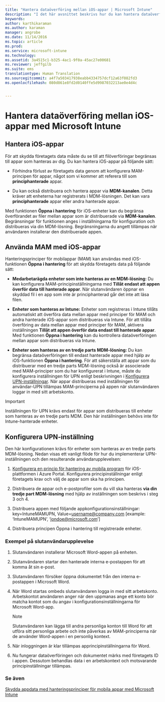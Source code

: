 ```yaml
---
title: "Hantera dataöverföring mellan iOS-appar | Microsoft Intune"
description: "I det här avsnittet beskrivs hur du kan hantera dataöverföringar mellan appar med funktionen Öppna med i iOS och hanteringsprinciper för mobilappar."
keywords: 
author: karthikaraman
ms.author: karaman
manager: angrobe
ms.date: 11/14/2016
ms.topic: article
ms.prod: 
ms.service: microsoft-intune
ms.technology: 
ms.assetid: 3a4515c1-b325-4ac1-9f0a-45ac27e00681
ms.reviewer: jeffgilb
ms.suite: ems
translationtype: Human Translation
ms.sourcegitcommit: a4f7a503417938eabb4334757dcf12a63f082fd3
ms.openlocfilehash: 080d861e8fd2d0140ffe5d9987032213ae0e4d4c


---
```


# <a name="manage-data-transfer-between-ios-apps-with-microsoft-intune"></a>Hantera dataöverföring mellan iOS-appar med Microsoft Intune
## <a name="manage-ios-apps"></a>Hantera iOS-appar
För att skydda företagets data måste du se till att filöverföringar begränsas till appar som hanteras av dig.  Du kan hantera iOS-appar på följande sätt:

-   Förhindra förlust av företagets data genom att konfigurera MAM-principen för appar, något som vi kommer att referera till som **principhanterade** appar.

-   Du kan också distribuera och hantera appar via **MDM-kanalen**.  Detta kräver att enheterna har registrerats i MDM-lösningen. Det kan vara **principhanterade** appar eller andra hanterade appar.

Med funktionen **Öppna i hantering** för iOS-enheter kan du begränsa överförandet av filer mellan appar som är distribuerade via **MDM-kanalen**. Begränsningar för funktionen anges i inställningarna för konfiguration och distribueras via din MDM-lösning.  Begränsningarna du angett tillämpas när användaren installerar den distribuerade appen.
##  <a name="using-mam-with-ios-apps"></a>Använda MAM med iOS-appar
Hanteringsprinciper för mobilappar (MAM) kan användas med iOS-funktionen **Öppna i hantering** för att skydda företagets data på följande sätt:

-   **Medarbetarägda enheter som inte hanteras av en MDM-lösning:** Du kan konfigurera MAM-principinställningarna med **Tillåt endast att appen överför data till hanterade appar**. När slutanvändaren öppnar en skyddad fil i en app som inte är principhanterad går det inte att läsa filen.

-   **Enheter som hanteras av Intune:** Enheter som registreras i Intune tillåts automatiskt att överföra data mellan appar med principer för MAM och andra hanterade iOS-appar som distribueras via Intune. För att tillåta överföring av data mellan appar med principer för MAM, aktivera inställningen **Tillåt att appen överför data endast till hanterade appar**. Med funktionen **Öppna i hantering** kan du kontrollera dataöverföringen mellan appar som distribueras via Intune.   

-   **Enheter som hanteras av en tredje parts MDM-lösning:** Du kan begränsa dataöverföringen till endast hanterade appar med hjälp av iOS-funktionen **Öppna i hantering**.
För att säkerställa att appar som du distribuerar med en tredje parts MDM-lösning också är associerade med MAM-principer som du har konfigurerat i Intune, måste du konfigurera inställningen för UPN enligt beskrivningen i [Konfigurera UPN-inställningar](#configure-user-upn-setting).  När appar distribueras med inställningen för användar-UPN tillämpas MAM-principerna på appen när slutanvändaren loggar in med sitt arbetskonto.

> [!IMPORTANT]
> Inställningen för UPN krävs endast för appar som distribueras till enheter som hanteras av en tredje parts MDM.  Den här inställningen behövs inte för Intune-hanterade enheter.

## <a name="configure-user-upn-setting"></a>Konfigurera UPN-inställning
Den här konfigurationen krävs för enheter som hanteras av en tredje parts MDM-lösning. Nedan visas ett vanligt flöde för hur du implementerar UPN-inställningen och den resulterande användarupplevelsen:


1.  [Konfigurera en princip för hantering av mobila program](create-and-deploy-mobile-app-management-policies-with-microsoft-intune.md) för iOS-plattformen i Azure Portal. Konfigurera principinställningar enligt företagets krav och välj de appar som ska ha principen.

2.  Distribuera de appar och e-postprofiler som du vill ska hanteras **via din tredje part MDM-lösning** med hjälp av inställningen som beskrivs i steg 3 och 4.

3.  Distribuera appen med följande appkonfigurationsinställningar: key=IntuneMAMUPN, Value=<username@company.com> [example: ‘IntuneMAMUPN’, ‘jondoe@microsoft.com’]

4.  Distribuera principen Öppna i hantering till registrerade enheter.

### <a name="example-end-user-experience"></a>Exempel på slutanvändarupplevelse

1.  Slutanvändaren installerar Microsoft Word-appen på enheten.

2.  Slutanvändaren startar den hanterade interna e-postappen för att komma åt sin e-post.

3.  Slutanvändaren försöker öppna dokumentet från den interna e-postappen i Microsoft Word.

4.  När Word startas ombeds slutanvändaren logga in med sitt arbetskonto.  Arbetskontot användaren anger när den uppmanas ange ett konto bör matcha kontot som du angav i konfigurationsinställningarna för Microsoft Word-app.

    > [!NOTE]
    > Slutanvändaren kan lägga till andra personliga konton till Word för att utföra sitt personliga arbete och inte påverkas av MAM-principerna när de använder Word-appen i en personlig kontext.

5.  När inloggningen är klar tillämpas apprincipinställningarna för Word.

6.  Nu fungerar dataöverföringen och dokumentet märks med företagets ID i appen. Dessutom behandlas data i en arbetskontext och motsvarande principinställningar tillämpas.

### <a name="see-also"></a>Se även
[Skydda appdata med hanteringsprinciper för mobila appar med Microsoft Intune](protect-app-data-using-mobile-app-management-policies-with-microsoft-intune.md)



<!--HONumber=Nov16_HO1-->


